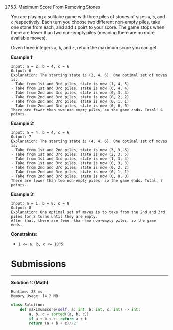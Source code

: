 1753. Maximum Score From Removing Stones

You are playing a solitaire game with three piles of stones of sizes `a`, `b`, and `c` respectively. Each turn you choose two different non-empty piles, take one stone from each, and add `1` point to your score. The game stops when there are fewer than two non-empty piles (meaning there are no more available moves).

Given three integers `a`, `b`, and `c`, return the maximum score you can get.

 

**Example 1:**
```
Input: a = 2, b = 4, c = 6
Output: 6
Explanation: The starting state is (2, 4, 6). One optimal set of moves is:
- Take from 1st and 3rd piles, state is now (1, 4, 5)
- Take from 1st and 3rd piles, state is now (0, 4, 4)
- Take from 2nd and 3rd piles, state is now (0, 3, 3)
- Take from 2nd and 3rd piles, state is now (0, 2, 2)
- Take from 2nd and 3rd piles, state is now (0, 1, 1)
- Take from 2nd and 3rd piles, state is now (0, 0, 0)
There are fewer than two non-empty piles, so the game ends. Total: 6 points.
```

**Example 2:**
```
Input: a = 4, b = 4, c = 6
Output: 7
Explanation: The starting state is (4, 4, 6). One optimal set of moves is:
- Take from 1st and 2nd piles, state is now (3, 3, 6)
- Take from 1st and 3rd piles, state is now (2, 3, 5)
- Take from 1st and 3rd piles, state is now (1, 3, 4)
- Take from 1st and 3rd piles, state is now (0, 3, 3)
- Take from 2nd and 3rd piles, state is now (0, 2, 2)
- Take from 2nd and 3rd piles, state is now (0, 1, 1)
- Take from 2nd and 3rd piles, state is now (0, 0, 0)
There are fewer than two non-empty piles, so the game ends. Total: 7 points.
```

**Example 3:**
```
Input: a = 1, b = 8, c = 8
Output: 8
Explanation: One optimal set of moves is to take from the 2nd and 3rd piles for 8 turns until they are empty.
After that, there are fewer than two non-empty piles, so the game ends.
```

**Constraints:**

* `1 <= a, b, c <= 10^5`

# Submissions
---
**Solution 1: (Math)**
```
Runtime: 28 ms
Memory Usage: 14.2 MB
```
```python
class Solution:
    def maximumScore(self, a: int, b: int, c: int) -> int:
        a, b, c = sorted((a, b, c))
        if a + b < c: return a + b
        return (a + b + c)//2
```